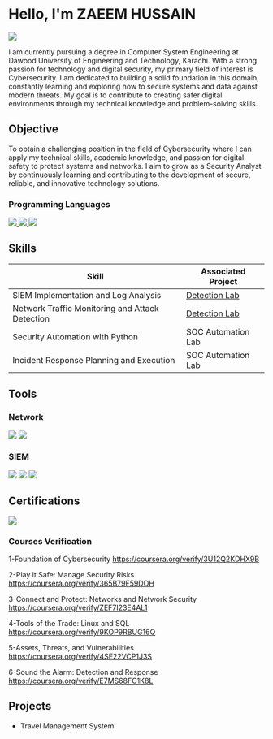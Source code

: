 # Hello, I'm ZAEEM HUSSAIN
<a href="https://linkedin.com/in/zaeem-hussain-502b7b2b3"><img src="https://img.shields.io/badge/-LinkedIn-0072b1?&style=for-the-badge&logo=linkedin&logoColor=white" /></a>


I am currently pursuing a degree in Computer System Engineering at Dawood University of Engineering and Technology, Karachi. With a strong passion for technology and digital security, my primary field of interest is Cybersecurity. I am dedicated to building a solid foundation in this domain, constantly learning and exploring how to secure systems and data against modern threats. My goal is to contribute to creating safer digital environments through my technical knowledge and problem-solving skills.


## Objective
To obtain a challenging position in the field of Cybersecurity where I can apply my technical skills, academic knowledge, and passion for digital safety to protect systems and networks. I aim to grow as a Security Analyst by continuously learning and contributing to the development of secure, reliable, and innovative technology solutions.

### Programming Languages
<div>
    <a href="https://www.python.org/" target="_blank">
  <img src="https://img.shields.io/badge/-Python-3776AB?style=for-the-badge&logo=Python&logoColor=white" />
</a>
<a href="https://www.oracle.com/java/" target="_blank">
  <img src="https://img.shields.io/badge/-Java-007396?style=for-the-badge&logo=OpenJDK&logoColor=white" />
</a>
<a href="https://cplusplus.com/" target="_blank">
  <img src="https://img.shields.io/badge/-C++-00599C?style=for-the-badge&logo=C%2B%2B&logoColor=white" />
</a>


    
</div>

## Skills


| Skill                                         | Associated Project         |
|-----------------------------------------------|----------------------------|
| SIEM Implementation and Log Analysis          | <a href="https://google.com">Detection Lab</a>|
| Network Traffic Monitoring and Attack Detection | <a href="https://google.com">Detection Lab</a>|
| Security Automation with Python               | SOC Automation Lab|
| Incident Response Planning and Execution      | SOC Automation Lab|


## Tools


### Network
<div>
    <img src="https://img.shields.io/badge/-Wireshark-1679A7?&style=for-the-badge&logo=Wireshark&logoColor=white" />
    <img src="https://img.shields.io/badge/-Suricata-EF3B2D?&style=for-the-badge&logo=Suricata&logoColor=white" />
   
</div>




### SIEM
<div>
    <img src="https://img.shields.io/badge/-Microsoft_Sentinel-0078D4?&style=for-the-badge&logo=Microsoft&logoColor=white" />
    <img src="https://img.shields.io/badge/-Splunk-000000?&style=for-the-badge&logo=Splunk&logoColor=white" />
    <img src="https://img.shields.io/badge/-Chronicle-4285F4?style=for-the-badge&logo=Google&logoColor=white" />

</div>


## Certifications

<div>
<a href="https://www.coursera.org/professional-certificates/google-cybersecurity" target="_blank">
  <img src="https://img.shields.io/badge/Google%20Cybersecurity%20Certificate-4285F4?style=for-the-badge&logo=Google&logoColor=white" />
</a>

### Courses Verification


1-Foundation of Cybersecurity  https://coursera.org/verify/3U12Q2KDHX9B

2-Play it Safe: Manage Security Risks  https://coursera.org/verify/365B79F59DOH

3-Connect and Protect: Networks and Network Security  https://coursera.org/verify/ZEF7I23E4AL1

4-Tools of the Trade: Linux and SQL https://coursera.org/verify/9KOP9RBUG16Q

5-Assets, Threats, and Vulnerabilities https://coursera.org/verify/4SE22VCP1J3S

6-Sound the Alarm: Detection and Response https://coursera.org/verify/E7MS68FC1K8L



</div>

## Projects
- Travel Management System
  
